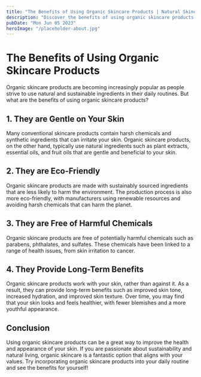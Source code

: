 ```yaml
---
title: "The Benefits of Using Organic Skincare Products | Natural Skincare"
description: "Discover the benefits of using organic skincare products. Improve the health of your skin with natural ingredients. Learn more from our experts at Natural Skincare."
pubDate: "Mon Jun 05 2023"
heroImage: "/placeholder-about.jpg"
---
```


# The Benefits of Using Organic Skincare Products

Organic skincare products are becoming increasingly popular as people strive to use natural and sustainable ingredients in their daily routines. But what are the benefits of using organic skincare products?

## 1. They are Gentle on Your Skin

Many conventional skincare products contain harsh chemicals and synthetic ingredients that can irritate your skin. Organic skincare products, on the other hand, typically use natural ingredients such as plant extracts, essential oils, and fruit oils that are gentle and beneficial to your skin.

## 2. They are Eco-Friendly

Organic skincare products are made with sustainably sourced ingredients that are less likely to harm the environment. The production process is also more eco-friendly, with manufacturers using renewable resources and avoiding harsh chemicals that can harm the planet.

## 3. They are Free of Harmful Chemicals

Organic skincare products are free of potentially harmful chemicals such as parabens, phthalates, and sulfates. These chemicals have been linked to a range of health issues, from skin irritation to cancer.

## 4. They Provide Long-Term Benefits

Organic skincare products work with your skin, rather than against it. As a result, they can provide long-term benefits such as improved skin tone, increased hydration, and improved skin texture. Over time, you may find that your skin looks and feels healthier, with fewer blemishes and a more youthful appearance.

## Conclusion

Using organic skincare products can be a great way to improve the health and appearance of your skin. If you are passionate about sustainability and natural living, organic skincare is a fantastic option that aligns with your values. Try incorporating organic skincare products into your daily routine and see the benefits for yourself!